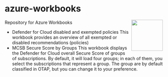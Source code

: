 # azure-workbooks

<img align="right" width="100" height="100" src="https://www.cloudnation.nl/hubfs/Cloudnation_Knowshow_BLACK_BLUE_RGB.svg">
Repository for Azure Workbooks

- Defender for Cloud disabled and exempted policies
This workbook provides an overview of all exempted or disabled recommendations (policies)
- MCSB Secure Score by Groups
This workbook displays the Defender for Cloud overall Secure Score of groups of subscriptions. By default, it will load four groups; in each of them, you select the subscriptions that represent a group. The group are by default classified in OTAP, but you can change it to your preference.
  
